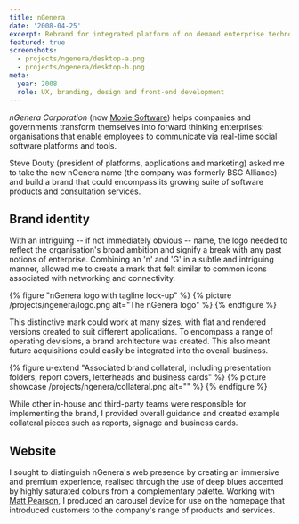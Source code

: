```yaml
---
title: nGenera
date: '2008-04-25'
excerpt: Rebrand for integrated platform of on demand enterprise technology.
featured: true
screenshots:
  - projects/ngenera/desktop-a.png
  - projects/ngenera/desktop-b.png
meta:
  year: 2008
  role: UX, branding, design and front-end development
---
```

_nGenera Corporation_ (now [Moxie Software][1]) helps companies and governments transform themselves into forward thinking enterprises: organisations that enable employees to communicate via real-time social software platforms and tools.

Steve Douty (president of platforms, applications and marketing) asked me to take the new nGenera name (the company was formerly BSG Alliance) and build a brand that could encompass its growing suite of software products and consultation services.

## Brand identity
With an intriguing -- if not immediately obvious -- name, the logo needed to reflect the organisation's broad ambition and signify a break with any past notions of enterprise. Combining an 'n' and 'G' in a subtle and intriguing manner, allowed me to create a mark that felt similar to common icons associated with networking and connectivity.

{% figure "nGenera logo with tagline lock-up" %}
{% picture /projects/ngenera/logo.png alt="The nGenera logo" %}
{% endfigure %}

This distinctive mark could work at many sizes, with flat and rendered versions created to suit different applications. To encompass a range of operating devisions, a brand architecture was created. This also meant future acquisitions could easily be integrated into the overall business.

{% figure u-extend "Associated brand collateral, including presentation folders, report covers, letterheads and business cards" %}
{% picture showcase /projects/ngenera/collateral.png alt="" %}
{% endfigure %}

While other in-house and third-party teams were responsible for implementing the brand, I provided overall guidance and created example collateral pieces such as reports, signage and business cards.

## Website
I sought to distinguish nGenera's web presence by creating an immersive and premium experience, realised through the use of deep blues accented by highly saturated colours from a complementary palette. Working with [Matt Pearson][2], I produced an carousel device for use on the homepage that introduced customers to the company's range of products and services.

[1]: http://www.moxiesoft.com/
[2]: http://zenbullets.com/
[3]: http://zenbullets.com/actionscripter/blog/?p=144
